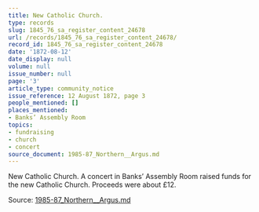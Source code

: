 ```yaml
---
title: New Catholic Church.
type: records
slug: 1845_76_sa_register_content_24678
url: /records/1845_76_sa_register_content_24678/
record_id: 1845_76_sa_register_content_24678
date: '1872-08-12'
date_display: null
volume: null
issue_number: null
page: '3'
article_type: community_notice
issue_reference: 12 August 1872, page 3
people_mentioned: []
places_mentioned:
- Banks’ Assembly Room
topics:
- fundraising
- church
- concert
source_document: 1985-87_Northern__Argus.md
---
```


New Catholic Church.  A concert in Banks’ Assembly Room raised funds for the new Catholic Church.  Proceeds were about £12.

Source: [1985-87_Northern__Argus.md](/downloads/markdown/1985-87_Northern__Argus.md)
